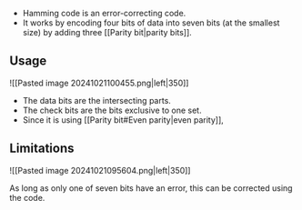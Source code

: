 - Hamming code is an error-correcting code.
- It works by encoding four bits of data into seven bits (at the smallest size) by adding three [[Parity bit|parity bits]].

## Usage
![[Pasted image 20241021100455.png|left|350]]
- The data bits are the intersecting parts.
- The check bits are the bits exclusive to one set.
- Since it is using [[Parity bit#Even parity|even parity]], 

## Limitations
![[Pasted image 20241021095604.png|left|350]]

As long as only one of seven bits have an error, this can be corrected using the code.
